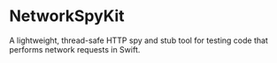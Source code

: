 # NetworkSpyKit
A lightweight, thread-safe HTTP spy and stub tool for testing code that performs network requests in Swift.
